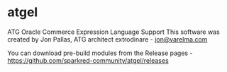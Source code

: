 # atgel
ATG Oracle Commerce Expression Language Support
This software was created by Jon Pallas, ATG architect extrodinare - jon@varelma.com

You can download pre-build modules from the Release pages - https://github.com/sparkred-community/atgel/releases

